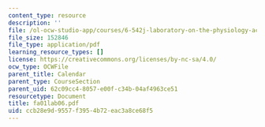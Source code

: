 ```yaml
---
content_type: resource
description: ''
file: /ol-ocw-studio-app/courses/6-542j-laboratory-on-the-physiology-acoustics-and-perception-of-speech-fall-2005/ccb28e9d9557f3954b72eac3a8ce68f5_fa01lab06.pdf
file_size: 152846
file_type: application/pdf
learning_resource_types: []
license: https://creativecommons.org/licenses/by-nc-sa/4.0/
ocw_type: OCWFile
parent_title: Calendar
parent_type: CourseSection
parent_uid: 62c09cc4-8057-e00f-c34b-04af4963ce51
resourcetype: Document
title: fa01lab06.pdf
uid: ccb28e9d-9557-f395-4b72-eac3a8ce68f5
---
```

